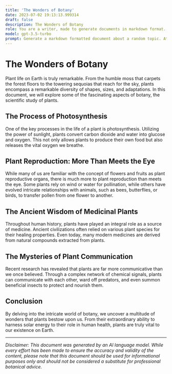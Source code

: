 ```yaml
---
title: 'The Wonders of Botany'
date: 2023-07-02 19:13:13.999314
draft: false
description: The Wonders of Botany
role: You are a writer, made to generate documents in markdown format. It is very important that all of the documents you generate are in valid markdown format.
model: gpt-3.5-turbo
prompt: Generate a markdown formatted document about a random topic. At the bottom, include a disclaimer explaining that the document was generated by you. The first line of the document should be the title. Make sure that the entire document is in proper markdown format, using a mix of various tags to make the document visually appealing.
---
```


# The Wonders of Botany

Plant life on Earth is truly remarkable. From the humble moss that carpets the forest floors to the towering sequoias that reach for the sky, plants encompass a remarkable diversity of shapes, sizes, and adaptations. In this document, we will explore some of the fascinating aspects of botany, the scientific study of plants.

## The Process of Photosynthesis

One of the key processes in the life of a plant is photosynthesis. Utilizing the power of sunlight, plants convert carbon dioxide and water into glucose and oxygen. This not only allows plants to produce their own food but also releases the vital oxygen we breathe.

## Plant Reproduction: More Than Meets the Eye

While many of us are familiar with the concept of flowers and fruits as plant reproductive organs, there is much more to plant reproduction than meets the eye. Some plants rely on wind or water for pollination, while others have evolved intricate relationships with animals, such as bees, butterflies, or birds, to transfer pollen from one flower to another.

## The Ancient Wisdom of Medicinal Plants

Throughout human history, plants have played an integral role as a source of medicine. Ancient civilizations often relied on various plant species for their healing properties. Even today, many modern medicines are derived from natural compounds extracted from plants.

## The Mysteries of Plant Communication

Recent research has revealed that plants are far more communicative than we once believed. Through a complex network of chemical signals, plants can communicate with each other, ward off predators, and even summon beneficial insects to protect and nourish them.

## Conclusion

By delving into the intricate world of botany, we uncover a multitude of wonders that plants bestow upon us. From their extraordinary ability to harness solar energy to their role in human health, plants are truly vital to our existence on Earth.

---

*Disclaimer: This document was generated by an AI language model. While every effort has been made to ensure the accuracy and validity of the content, please note that this document should be used for informational purposes only and should not be considered a substitute for professional botanical advice.*